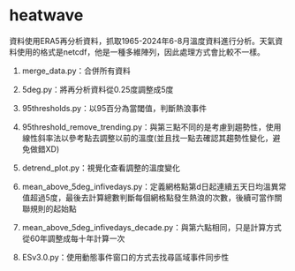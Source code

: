 # heatwave

資料使用ERA5再分析資料，抓取1965-2024年6-8月溫度資料進行分析。天氣資料使用的格式是netcdf，他是一種多維陣列，因此處理方式會比較不一樣。

1. merge_data.py：合併所有資料

2. 5deg.py：將再分析資料從0.25度調整成5度

3. 95thresholds.py：以95百分為當閾值，判斷熱浪事件

4. 95threshold_remove_trending.py：與第三點不同的是考慮到趨勢性，使用線性斜率法以參考點去調整以前的溫度(並且找一點去確認其趨勢性變化，避免做錯XD)

5. detrend_plot.py：視覺化查看調整的溫度變化

6. mean_above_5deg_infivedays.py：定義網格點第d日起連續五天日均溫異常值超過5度，最後去計算總數判斷每個網格點發生熱浪的次數，後續可當作關聯規則的起始點

7. mean_above_5deg_infivedays_decade.py：與第六點相同，只是計算方式從60年調整成每十年計算一次

8. ESv3.0.py：使用動態事件窗口的方式去找尋區域事件同步性
